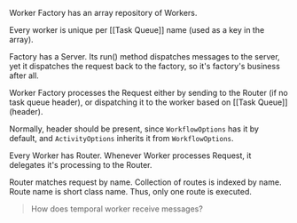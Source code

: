 Worker Factory has an array repository of Workers.

Every worker is unique per [[Task Queue]] name (used as a key in the array).

Factory has a Server. Its run() method dispatches messages to the server, yet it dispatches the request back to the factory, so it's factory's business after all.

Worker Factory processes the Request either by sending to the Router (if no task queue header), or dispatching it to the worker based on [[Task Queue]] (header).

Normally, header should be present, since `WorkflowOptions` has it by default, and `ActivityOptions` inherits it from `WorkflowOptions`.

Every Worker has Router.  Whenever Worker processes Request, it delegates it's processing to the Router.

Router matches request by name. Collection of routes is indexed by name. Route name is short class name. Thus, only one route is executed.

> How does temporal worker receive messages?
